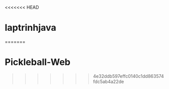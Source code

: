 <<<<<<< HEAD
# laptrinhjava
=======
# Pickleball-Web
>>>>>>> 4e32ddb597effc0140c1dd863574fdc5ab4a22de
